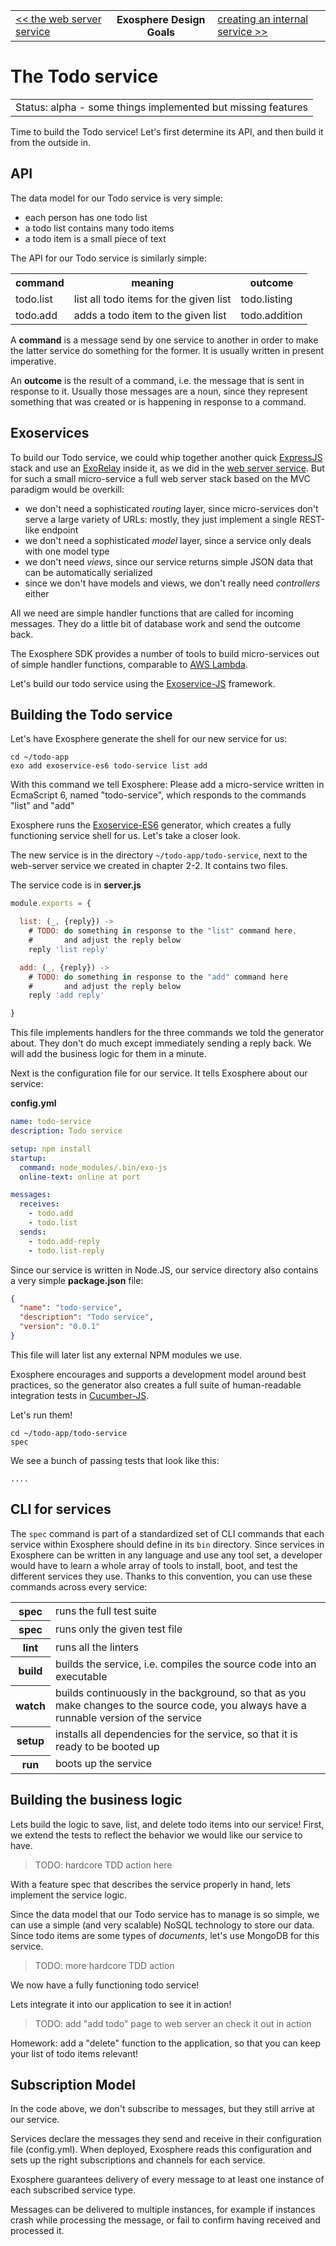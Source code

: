 <table>
  <tr>
    <td><a href="02_web_server.md">&lt;&lt; the web server service</a></td>
    <th>Exosphere Design Goals</th>
    <td><a href="02_create_internal_service.md">creating an internal service &gt;&gt;</a></td>
  </tr>
</table>

# The Todo service

<table>
  <tr>
    <td>
      Status: alpha - some things implemented but missing features
    </td>
  </tr>
</table>

Time to build the Todo service!
Let's first determine its API,
and then build it from the outside in.


## API

The data model for our Todo service is very simple:
* each person has one todo list
* a todo list contains many todo items
* a todo item is a small piece of text

The API for our Todo service is similarly simple:

<table>
  <tr>
    <th>command</th>
    <th>meaning</th>
    <th>outcome</th>
  </tr>
  <tr>
    <td>todo.list</td>
    <td>list all todo items for the given list</td>
    <td>todo.listing</td>
  </tr>
  <tr>
    <td>todo.add</td>
    <td>adds a todo item to the given list</td>
    <td>todo.addition</td>
  </tr>
</table>

A __command__ is a message send by one service to another
in order to make the latter service do something for the former.
It is usually written in present imperative.

An __outcome__ is the result of a command,
i.e. the message that is sent in response to it.
Usually those messages are a noun,
since they represent something that was created or is happening in response
to a command.


## Exoservices

To build our Todo service,
we could whip together another quick [ExpressJS](https://expressjs.com) stack
and use an [ExoRelay](https://github.com/Originate/exorelay-js) inside it,
as we did in the [web server service](02_web_server.md).
But for such a small micro-service a full web server stack
based on the MVC paradigm would be overkill:
* we don't need a sophisticated _routing_ layer,
  since micro-services don't serve a large variety of URLs:
  mostly, they just implement a single REST-like endpoint
* we don't need a sophisticated _model_ layer,
  since a service only deals with one model type
* we don't need _views_, since our service returns simple JSON data
  that can be automatically serialized
* since we don't have models and views,
  we don't really need _controllers_ either

All we need are simple handler functions
that are called for incoming messages.
They do a little bit of database work and send the outcome back.

The Exosphere SDK provides a number of tools
to build micro-services out of simple handler functions,
comparable to [AWS Lambda](https://aws.amazon.com/lambda).

Let's build our todo service using the
[Exoservice-JS](https://github.com/Originate/exoservice-js) framework.


## Building the Todo service

Let's have Exosphere generate the shell for our new service for us:

```
cd ~/todo-app
exo add exoservice-es6 todo-service list add
```

With this command we tell Exosphere:
Please add a micro-service written in EcmaScript 6,
named "todo-service", which responds to the commands "list" and "add"

Exosphere runs the
[Exoservice-ES6](https://github.com/Originate/exoservice-es6) generator,
which creates a fully functioning service shell for us.
Let's take a closer look.

The new service is in the directory `~/todo-app/todo-service`,
next to the web-server service we created in chapter 2-2.
It contains two files.

The service code is in __server.js__

```javascript
module.exports = {

  list: (_, {reply}) ->
    # TODO: do something in response to the "list" command here,
    #       and adjust the reply below
    reply 'list reply'

  add: (_, {reply}) ->
    # TODO: do something in response to the "add" command here
    #       and adjust the reply below
    reply 'add reply'

}
```

This file implements handlers for the three commands we told the generator about.
They don't do much except immediately sending a reply back.
We will add the business logic for them in a minute.

Next is the configuration file for our service.
It tells Exosphere about our service:

__config.yml__

```yaml
name: todo-service
description: Todo service

setup: npm install
startup:
  command: node_modules/.bin/exo-js
  online-text: online at port

messages:
  receives:
    - todo.add
    - todo.list
  sends:
    - todo.add-reply
    - todo.list-reply
```

Since our service is written in Node.JS,
our service directory also contains a very simple __package.json__ file:

```json
{
  "name": "todo-service",
  "description": "Todo service",
  "version": "0.0.1"
}
```

This file will later list any external NPM modules we use.

Exosphere encourages and supports a development model around best practices,
so the generator also creates a full suite of human-readable integration tests
in [Cucumber-JS](https://github.com/cucumber/cucumber-js).

Let's run them!

```
cd ~/todo-app/todo-service
spec
```

We see a bunch of passing tests that look like this:

```
....
```


## CLI for services

The `spec` command is part of a standardized set of CLI commands
that each service within Exosphere should define in its `bin` directory.
Since services in Exosphere can be written in any language and use any tool set,
a developer would have to learn a whole array of tools to install, boot, and test
the different services they use.
Thanks to this convention, you can use these commands across every service:

<table>
  <tr>
    <th>spec</th>
    <td>runs the full test suite</td>
  </tr>
  <tr>
    <th>spec <file name></th>
    <td>runs only the given test file</td>
  </tr>
  <tr>
    <th>lint</th>
    <td>runs all the linters</td>
  </tr>
  <tr>
    <th>build</th>
    <td>builds the service, i.e. compiles the source code into an executable</td>
  </tr>
  <tr>
    <th>watch</th>
    <td>
      builds continuously in the background,
      so that as you make changes to the source code,
      you always have a runnable version of the service
    </td>
  </tr>
  <tr>
    <th>setup</th>
    <td>installs all dependencies for the service, so that it is ready to be booted up</td>
  </tr>
  <tr>
    <th>run</th>
    <td>boots up the service</td>
  </tr>
</table>


## Building the business logic

Lets build the logic to save, list, and delete todo items into our service!
First, we extend the tests to reflect the behavior we would like our service to have.

> TODO: hardcore TDD action here

With a feature spec that describes the service properly in hand,
lets implement the service logic.

Since the data model that our Todo service has to manage is so simple,
we can use a simple (and very scalable) NoSQL technology to store our data.
Since todo items are some types of _documents_,
let's use MongoDB for this service.

> TODO: more hardcore TDD action

We now have a fully functioning todo service!

Lets integrate it into our application to see it in action!

> TODO: add "add todo" page to web server an check it out in action


Homework: add a "delete" function to the application,
so that you can keep your list of todo items relevant!


## Subscription Model

In the code above, we don't subscribe to messages,
but they still arrive at our service.

Services declare the messages they send and receive in their configuration file (config.yml).
When deployed, Exosphere reads this configuration and sets up the right
subscriptions and channels for each service.


Exosphere guarantees delivery of every message to at least one instance of
each subscribed service type.

Messages can be delivered to multiple instances,
for example if instances crash while processing the message, or fail to confirm
having received and processed it.

